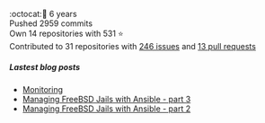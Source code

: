 :octocat::birthday: 6 years  
Pushed 2959 commits  
Own 14 repositories with 531 :star:  
Contributed to 31 repositories with [246 issues](https://github.com/issues?q=is%3Aissue+author%3Aeoli3n) and [13 pull requests](https://github.com/pulls?q=is%3Apr+author%3Aeoli3n+)

##### Lastest blog posts
- [Monitoring](https://eoli3n.eu.org/2021/12/10/monitoring.html)
- [Managing FreeBSD Jails with Ansible - part 3](https://eoli3n.eu.org/2021/06/14/jails-part-3.html)
- [Managing FreeBSD Jails with Ansible - part 2](https://eoli3n.eu.org/2021/06/09/jails-part-2.html)
